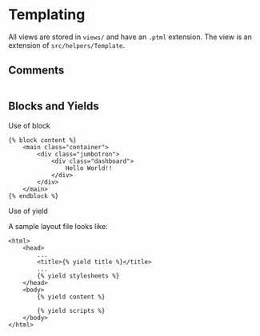 # Templating

All views are stored in `views/` and have an `.ptml` extension. The view is an extension of `src/helpers/Template`.

## Comments

```twig

```

## Blocks and Yields

Use of block

```twig
{% block content %}
    <main class="container">
        <div class="jumbotron">
            <div class="dashboard">
                Hello World!!
            </div>
        </div>
    </main>
{% endblock %}
```

Use of yield

A sample layout file looks like:

```twig
<html>
    <head>
        ...
        <title>{% yield title %}</title>
        ...
        {% yield stylesheets %}
    </head>
    <body>
        {% yield content %}

        {% yield scripts %}
    </body>
</html>
```

